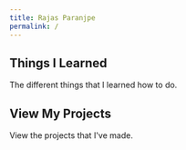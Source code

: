 ```yaml
---
title: Rajas Paranjpe
permalink: /
---
```


## Things I Learned
The different things that I learned how to do.

## View My Projects
View the projects that I've made.